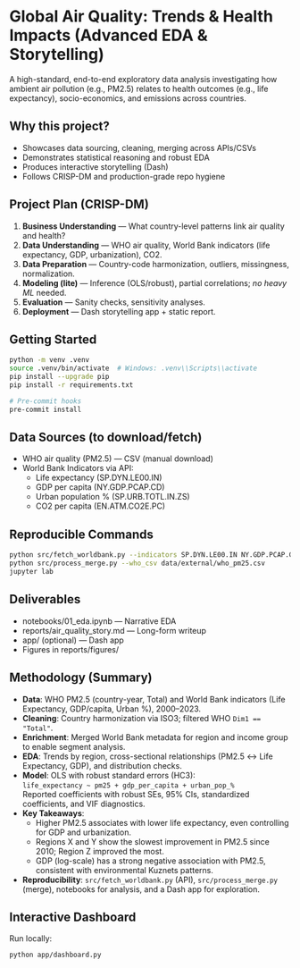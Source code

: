 # Global Air Quality: Trends & Health Impacts (Advanced EDA & Storytelling)

A high-standard, end-to-end exploratory data analysis investigating how ambient air pollution (e.g., PM2.5) relates to health outcomes (e.g., life expectancy), socio-economics, and emissions across countries.

## Why this project?

- Showcases data sourcing, cleaning, merging across APIs/CSVs
- Demonstrates statistical reasoning and robust EDA
- Produces interactive storytelling (Dash)
- Follows CRISP-DM and production-grade repo hygiene

## Project Plan (CRISP-DM)

1. **Business Understanding** — What country-level patterns link air quality and health?
2. **Data Understanding** — WHO air quality, World Bank indicators (life expectancy, GDP, urbanization), CO2.
3. **Data Preparation** — Country-code harmonization, outliers, missingness, normalization.
4. **Modeling (lite)** — Inference (OLS/robust), partial correlations; *no heavy ML* needed.
5. **Evaluation** — Sanity checks, sensitivity analyses.
6. **Deployment** — Dash storytelling app + static report.

## Getting Started

```bash
python -m venv .venv
source .venv/bin/activate  # Windows: .venv\\Scripts\\activate
pip install --upgrade pip
pip install -r requirements.txt

# Pre-commit hooks
pre-commit install
```

## Data Sources (to download/fetch)

- WHO air quality (PM2.5) — CSV (manual download)
- World Bank Indicators via API:
  - Life expectancy (SP.DYN.LE00.IN)
  - GDP per capita (NY.GDP.PCAP.CD)
  - Urban population % (SP.URB.TOTL.IN.ZS)
  - CO2 per capita (EN.ATM.CO2E.PC)

## Reproducible Commands

```bash
python src/fetch_worldbank.py --indicators SP.DYN.LE00.IN NY.GDP.PCAP.CD SP.URB.TOTL.IN.ZS EN.ATM.CO2E.PC --start 2000 --end 2023
python src/process_merge.py --who_csv data/external/who_pm25.csv
jupyter lab
```

## Deliverables

- notebooks/01_eda.ipynb — Narrative EDA
- reports/air_quality_story.md — Long-form writeup
- app/ (optional) — Dash app
- Figures in reports/figures/

## Methodology (Summary)

- **Data**: WHO PM2.5 (country-year, Total) and World Bank indicators (Life Expectancy, GDP/capita, Urban %), 2000–2023.
- **Cleaning**: Country harmonization via ISO3; filtered WHO `Dim1 == "Total"`.
- **Enrichment**: Merged World Bank metadata for region and income group to enable segment analysis.
- **EDA**: Trends by region, cross-sectional relationships (PM2.5 ↔ Life Expectancy, GDP), and distribution checks.
- **Model**: OLS with robust standard errors (HC3):  
  `life_expectancy ~ pm25 + gdp_per_capita + urban_pop_%`  
  Reported coefficients with robust SEs, 95% CIs, standardized coefficients, and VIF diagnostics.
- **Key Takeaways**:
  - Higher PM2.5 associates with lower life expectancy, even controlling for GDP and urbanization.
  - Regions X and Y show the slowest improvement in PM2.5 since 2010; Region Z improved the most.
  - GDP (log-scale) has a strong negative association with PM2.5, consistent with environmental Kuznets patterns.
- **Reproducibility**: `src/fetch_worldbank.py` (API), `src/process_merge.py` (merge), notebooks for analysis, and a Dash app for exploration.

## Interactive Dashboard

Run locally:

```bash
python app/dashboard.py
